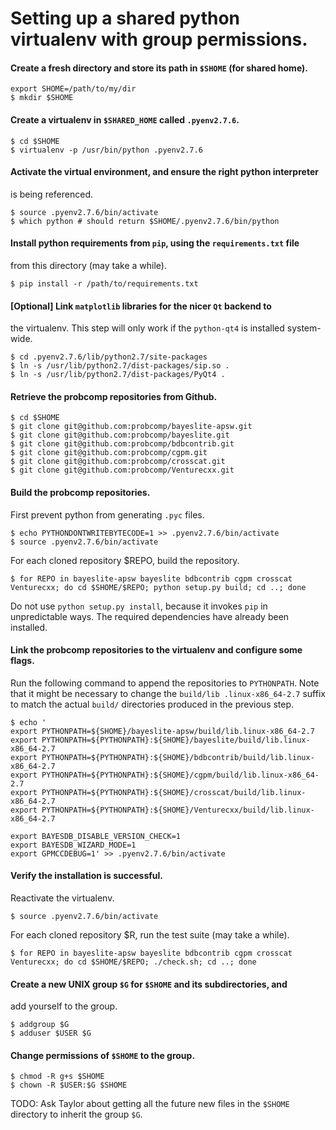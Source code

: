 # Setting up a shared python virtualenv with group permissions.

#### Create a fresh directory and store its path in `$SHOME` (for shared home).

```
export SHOME=/path/to/my/dir
$ mkdir $SHOME
```

#### Create a virtualenv in `$SHARED_HOME` called `.pyenv2.7.6`.

```
$ cd $SHOME
$ virtualenv -p /usr/bin/python .pyenv2.7.6
```

#### Activate the virtual environment, and ensure the right python interpreter
is being referenced.

```
$ source .pyenv2.7.6/bin/activate
$ which python # should return $SHOME/.pyenv2.7.6/bin/python
```

#### Install python requirements from `pip`, using the `requirements.txt` file
from this directory (may take a while).

```
$ pip install -r /path/to/requirements.txt
```

#### [Optional] Link `matplotlib` libraries for the nicer `Qt` backend to
the virtualenv. This step will only work if the `python-qt4` is installed
system-wide.

```
$ cd .pyenv2.7.6/lib/python2.7/site-packages
$ ln -s /usr/lib/python2.7/dist-packages/sip.so .
$ ln -s /usr/lib/python2.7/dist-packages/PyQt4 .
```

#### Retrieve the probcomp repositories from Github.

```
$ cd $SHOME
$ git clone git@github.com:probcomp/bayeslite-apsw.git
$ git clone git@github.com:probcomp/bayeslite.git
$ git clone git@github.com:probcomp/bdbcontrib.git
$ git clone git@github.com:probcomp/cgpm.git
$ git clone git@github.com:probcomp/crosscat.git
$ git clone git@github.com:probcomp/Venturecxx.git
```

#### Build the probcomp repositories.

First prevent python from generating `.pyc` files.

```
$ echo PYTHONDONTWRITEBYTECODE=1 >> .pyenv2.7.6/bin/activate
$ source .pyenv2.7.6/bin/activate
```

For each cloned repository $REPO, build the repository.

```
$ for REPO in bayeslite-apsw bayeslite bdbcontrib cgpm crosscat Venturecxx; do cd $SHOME/$REPO; python setup.py build; cd ..; done
````

Do not use `python setup.py install`, because it invokes `pip` in unpredictable
ways. The required dependencies have already been installed.

#### Link the probcomp repositories to the virtualenv and configure some flags.

Run the following command to append the repositories to `PYTHONPATH`. Note that
it might be necessary to change the `build/lib .linux-x86_64-2.7` suffix to
match the actual `build/` directories produced in the previous step.

```
$ echo '
export PYTHONPATH=${SHOME}/bayeslite-apsw/build/lib.linux-x86_64-2.7
export PYTHONPATH=${PYTHONPATH}:${SHOME}/bayeslite/build/lib.linux-x86_64-2.7
export PYTHONPATH=${PYTHONPATH}:${SHOME}/bdbcontrib/build/lib.linux-x86_64-2.7
export PYTHONPATH=${PYTHONPATH}:${SHOME}/cgpm/build/lib.linux-x86_64-2.7
export PYTHONPATH=${PYTHONPATH}:${SHOME}/crosscat/build/lib.linux-x86_64-2.7
export PYTHONPATH=${PYTHONPATH}:${SHOME}/Venturecxx/build/lib.linux-x86_64-2.7

export BAYESDB_DISABLE_VERSION_CHECK=1
export BAYESDB_WIZARD_MODE=1
export GPMCCDEBUG=1' >> .pyenv2.7.6/bin/activate
```

#### Verify the installation is successful.

Reactivate the virtualenv.

```
$ source .pyenv2.7.6/bin/activate
```

For each cloned repository $R, run the test suite (may take a while).

```
$ for REPO in bayeslite-apsw bayeslite bdbcontrib cgpm crosscat Venturecxx; do cd $SHOME/$REPO; ./check.sh; cd ..; done
```

#### Create a new UNIX group `$G` for `$SHOME` and its subdirectories, and
add yourself to the group.

```
$ addgroup $G
$ adduser $USER $G
```

#### Change permissions of `$SHOME` to the group.

```
$ chmod -R g+s $SHOME
$ chown -R $USER:$G $SHOME
```

TODO: Ask Taylor about getting all the future new files in the `$SHOME`
directory to inherit the group `$G`.
